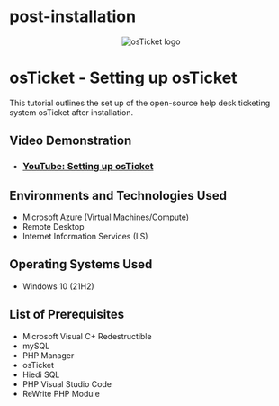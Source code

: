# post-installation

<p align="center">
<img src="https://i.imgur.com/Clzj7Xs.png" alt="osTicket logo"/>
</p>

<h1>osTicket - Setting up osTicket</h1>
This tutorial outlines the set up of the open-source help desk ticketing system osTicket after installation.<br />


<h2>Video Demonstration</h2>

- ### [YouTube: Setting up osTicket](https://youtu.be/9iYkWAKz_Rk)

<h2>Environments and Technologies Used</h2>

- Microsoft Azure (Virtual Machines/Compute)
- Remote Desktop
- Internet Information Services (IIS)

<h2>Operating Systems Used </h2>

- Windows 10</b> (21H2)

<h2>List of Prerequisites</h2>

- Microsoft Visual C+ Redestructible
- mySQL
- PHP Manager
- osTicket
- Hiedi SQL
- PHP Visual Studio Code
- ReWrite PHP Module
